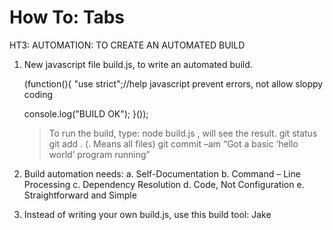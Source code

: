 How To: Tabs
==============


HT3: AUTOMATION: TO CREATE AN AUTOMATED BUILD
1.  New javascript file build.js, to write an automated build.

    (function(){
       "use strict";//help javascript prevent errors, not allow sloppy coding

       console.log("BUILD OK");
    }());

    >To run the build, type: node build.js , will see the result.
	>git status
	>git add . (. Means all files)
	>git commit –am “Got a basic ‘hello world’ program running”

2. Build automation needs:
   a.	Self-Documentation
   b.	Command – Line Processing
   c.	Dependency Resolution
   d.	Code, Not Configuration
   e.	Straightforward and Simple

3. Instead of writing your own build.js, use this build tool: Jake
